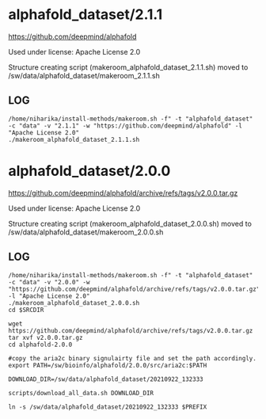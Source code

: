 alphafold_dataset/2.1.1
========================

<https://github.com/deepmind/alphafold>

Used under license:
Apache License 2.0


Structure creating script (makeroom_alphafold_dataset_2.1.1.sh) moved to /sw/data/alphafold_dataset/makeroom_2.1.1.sh

LOG
---

    /home/niharika/install-methods/makeroom.sh -f" -t "alphafold_dataset" -c "data" -v "2.1.1" -w "https://github.com/deepmind/alphafold" -l "Apache License 2.0"
    ./makeroom_alphafold_dataset_2.1.1.sh
alphafold_dataset/2.0.0
========================

<https://github.com/deepmind/alphafold/archive/refs/tags/v2.0.0.tar.gz>

Used under license:
Apache License 2.0


Structure creating script (makeroom_alphafold_dataset_2.0.0.sh) moved to /sw/data/alphafold_dataset/makeroom_2.0.0.sh

LOG
---

    /home/niharika/install-methods/makeroom.sh -f" -t "alphafold_dataset" -c "data" -v "2.0.0" -w "https://github.com/deepmind/alphafold/archive/refs/tags/v2.0.0.tar.gz" -l "Apache License 2.0"
    ./makeroom_alphafold_dataset_2.0.0.sh
    cd $SRCDIR

    wget https://github.com/deepmind/alphafold/archive/refs/tags/v2.0.0.tar.gz
    tar xvf v2.0.0.tar.gz
    cd alphafold-2.0.0

    #copy the aria2c binary signulairty file and set the path accordingly.
    export PATH=/sw/bioinfo/alphafold/2.0.0/src/aria2c:$PATH

    DOWNLOAD_DIR=/sw/data/alphafold_dataset/20210922_132333
    
    scripts/download_all_data.sh DOWNLOAD_DIR 

    ln -s /sw/data/alphafold_dataset/20210922_132333 $PREFIX

